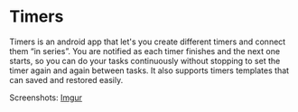 # Timers
Timers is an android app that let's you create different timers and connect them “in series”. You are notified as each timer finishes and the next one starts, so you can do your tasks continuously without stopping to set the timer again and again between tasks. It also supports timers templates that can saved and restored easily.

Screenshots: [Imgur](https://imgur.com/a/PlbWzKR)

